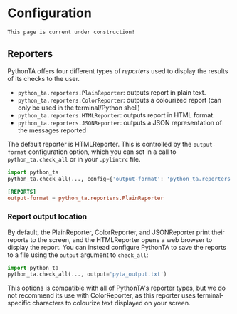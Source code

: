 # Configuration

```{note}
This page is current under construction!
```

## Reporters

PythonTA offers four different types of _reporters_ used to display the results of its checks to the user.

- `python_ta.reporters.PlainReporter`: outputs report in plain text.
- `python_ta.reporters.ColorReporter`: outputs a colourized report (can only be used in the terminal/Python shell)
- `python_ta.reporters.HTMLReporter`: outputs report in HTML format.
- `python_ta.reporters.JSONReporter`: outputs a JSON representation of the messages reported

The default reporter is HTMLReporter.
This is controlled by the `output-format` configuration option, which you can set in a call to `python_ta.check_all` or in your `.pylintrc` file.

```python
import python_ta
python_ta.check_all(..., config={'output-format': 'python_ta.reporters.PlainReporter'})
```

```toml
[REPORTS]
output-format = python_ta.reporters.PlainReporter
```

### Report output location

By default, the PlainReporter, ColorReporter, and JSONReporter print their reports to the screen,
and the HTMLReporter opens a web browser to display the report.
You can instead configure PythonTA to save the reports to a file using the `output` argument to `check_all`:

```python
import python_ta
python_ta.check_all(..., output='pyta_output.txt')
```

This options is compatible with all of PythonTA's reporter types, but we do not recommend its use with ColorReporter,
as this reporter uses terminal-specific characters to colourize text displayed on your screen.
